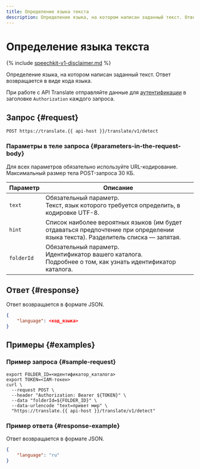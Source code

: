 ```yaml
---
title: Определение языка текста
description: Определение языка, на котором написан заданный текст. Ответ возвращается в виде кода языка.
---
```


# Определение языка текста

{% include [speechkit-v1-disclaimer.md](../../../_includes/speechkit-v1-disclaimer.md) %}

Определение языка, на котором написан заданный текст. Ответ возвращается в виде кода языка.

При работе с API Translate отправляйте данные для [аутентификации](/docs/translate/api-ref/authentication) в заголовке `Authorization` каждого запроса.

## Запрос {#request}

```http
POST https://translate.{{ api-host }}/translate/v1/detect
```

### Параметры в теле запроса {#parameters-in-the-request-body}

Для всех параметров обязательно используйте URL-кодирование. Максимальный размер тела POST-запроса 30 КБ.

Параметр | Описание
----- | -----
`text` | Обязательный параметр.<br/>Текст, язык которого требуется определить, в кодировке UTF-8.
`hint` | Список наиболее вероятных языков (им будет отдаваться предпочтение при определении языка текста). Разделитель списка — запятая.
`folderId` | Обязательный параметр.<br/>Идентификатор вашего каталога.<br/>Подробнее о том, как узнать идентификатор каталога.


## Ответ {#response}

Ответ возвращается в формате JSON.

```json
{
    "language": <код_языка>
}
```


## Примеры {#examples}

### Пример запроса {#sample-request}

```httpget
export FOLDER_ID=<идентификатор_каталога>
export TOKEN=<IAM-токен>
curl \
  --request POST \
  --header "Authorization: Bearer ${TOKEN}" \
  --data "folderId=${FOLDER_ID}" \
  --data-urlencode "text=привет мир" \
  "https://translate.{{ api-host }}/translate/v1/detect"
```

### Пример ответа {#response-example}

Ответ возвращается в формате JSON.

```json
{
    "language": "ru"
}
```

